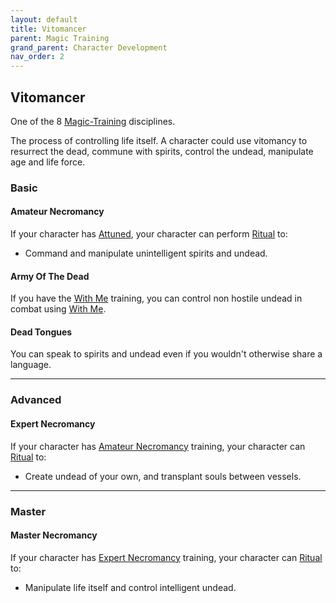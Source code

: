 ```yaml
---
layout: default
title: Vitomancer
parent: Magic Training
grand_parent: Character Development
nav_order: 2
---
```

## Vitomancer
One of the 8 [Magic-Training](Magic-Training) disciplines.

The process of controlling life itself. A character could use vitomancy to resurrect the dead, commune with spirits, control the undead, manipulate age and life force.

### Basic
#### Amateur Necromancy
If your character has [Attuned](Magic-Training#Attuned), your character can perform [Ritual](Ritual) to:
* Command and manipulate unintelligent spirits and undead.

#### Army Of The Dead
If you have the [With Me](Leader#With%20Me) training, you can control non hostile undead in combat using [With Me](Leader#With%20Me).

#### Dead Tongues
You can speak to spirits and undead even if you wouldn't otherwise share a language.

---
### Advanced
#### Expert Necromancy
If your character has [Amateur Necromancy](#Amateur%20Necromancy) training, your character can [Ritual](Ritual) to:
* Create undead of your own, and transplant souls between vessels.

---
### Master

#### Master Necromancy
If your character has [Expert Necromancy](#Expert%20Necromancy) training, your character can [Ritual](Ritual) to:
* Manipulate life itself and control intelligent undead.